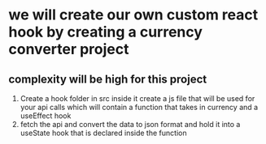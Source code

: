 # we will create our own custom react hook by creating a currency converter project
## complexity will be high for this project

1. Create a hook folder in src inside it create a js file that will be used for your api calls which will contain a function that takes in currency and a useEffect hook
2. fetch the api and convert the data to json format and hold it into a useState hook that is declared inside the function
<!-- currency convertor-api-custom-hook-high complexity project -->